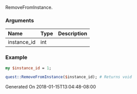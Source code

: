 RemoveFromInstance.
### Arguments
**Name**|**Type**|**Description**
:---|:---|:---
instance_id|int|

### Example

```perl
my $instance_id = 1;

quest::RemoveFromInstance($instance_id); # Returns void
```


Generated On 2018-01-15T13:04:48-08:00